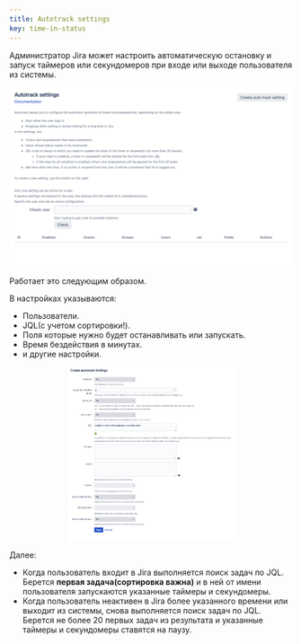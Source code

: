 ```yaml
---
title: Autotrack settings
key: time-in-status
---
```


Администратор Jira может настроить автоматическую остановку и запуск таймеров или секундомеров при входе или выходе пользователя из системы.

<p style="text-align: center;"><a href="/uploads/time-in-status/autotrack/1.png"><img src="/uploads/time-in-status/autotrack/1.png" style="width:600px"/></a></p>

Работает это следующим образом.

В настройках указываются:
* Пользователи.
* JQL(с учетом сортировки!).
* Поля которые нужно будет останавливать или запускать.
* Время бездействия в минутах.
* и другие настройки.


<p style="text-align: center;"><a href="/uploads/time-in-status/autotrack/2.png"><img src="/uploads/time-in-status/autotrack/2.png" style="width:300px"/></a></p>

Далее:
* Когда пользователь входит в Jira выполняется поиск задач по JQL. Берется **первая задача(сортировка важна)** и в ней от имени пользователя запускаются указанные таймеры и секундомеры.
* Когда пользователь неактивен в Jira более указанного времени или выходит из системы, снова выполняется  поиск задач по JQL. Берется не более 20 первых задач из результата и указанные таймеры и секундомеры ставятся на паузу.







